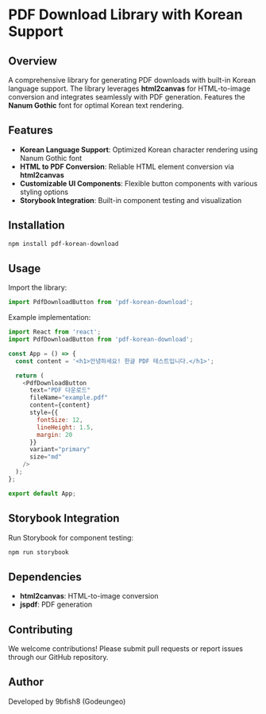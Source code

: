 # PDF Download Library with Korean Support

## Overview

A comprehensive library for generating PDF downloads with built-in Korean language support. The library leverages **html2canvas** for HTML-to-image conversion and integrates seamlessly with PDF generation. Features the **Nanum Gothic** font for optimal Korean text rendering.

## Features

- **Korean Language Support**: Optimized Korean character rendering using Nanum Gothic font
- **HTML to PDF Conversion**: Reliable HTML element conversion via **html2canvas**
- **Customizable UI Components**: Flexible button components with various styling options
- **Storybook Integration**: Built-in component testing and visualization

## Installation

```bash
npm install pdf-korean-download
```

## Usage

Import the library:

```javascript
import PdfDownloadButton from 'pdf-korean-download';
```

Example implementation:

```javascript
import React from 'react';
import PdfDownloadButton from 'pdf-korean-download';

const App = () => {
  const content = '<h1>안녕하세요! 한글 PDF 테스트입니다.</h1>';

  return (
    <PdfDownloadButton
      text="PDF 다운로드"
      fileName="example.pdf"
      content={content}
      style={{
        fontSize: 12,
        lineHeight: 1.5,
        margin: 20
      }}
      variant="primary"
      size="md"
    />
  );
};

export default App;
```

## Storybook Integration

Run Storybook for component testing:

```bash
npm run storybook
```

## Dependencies

- **html2canvas**: HTML-to-image conversion
- **jspdf**: PDF generation

## Contributing

We welcome contributions! Please submit pull requests or report issues through our GitHub repository.

## Author

Developed by 9bfish8 (Godeungeo)
